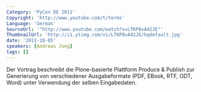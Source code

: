 ```yaml
---
Category: 'PyCon DE 2011'
Copyright: 'http://www.youtube.com/t/terms'
Language: 'German'
SourceUrl: '"http://www.youtube.com/watch?v=LTKP8vA42JE"'
ThumbnailUrl: 'http://i1.ytimg.com/vi/LTKP8vA42JE/hqdefault.jpg'
date: '2011-10-05'
speakers: [Andreas Jung]
tags: []
---
```

Der Vortrag beschreibt die Plone-basierte Plattform Produce & Publish zur Generierung von verschiedener Ausgabeformate (PDF, EBook, RTF, ODT, Word) unter Verwendung der selben Eingabedaten.